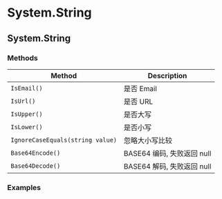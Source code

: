 # System.String

## System.String

### Methods

| Method                           | Description                |
| -------------------------------- | -------------------------- |
| `IsEmail()`                      | 是否 Email                 |
| `IsUrl()`                        | 是否 URL                   |
| `IsUpper()`                      | 是否大写                   |
| `IsLower()`                      | 是否小写                   |
| `IgnoreCaseEquals(string value)` | 忽略大小写比较             |
| `Base64Encode()`                 | BASE64 编码, 失败返回 null |
| `Base64Decode()`                 | BASE64 解码, 失败返回 null |

### Examples

```C#

```
